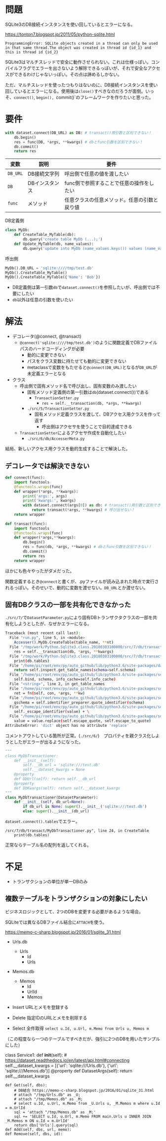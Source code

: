 # 問題

SQLite3のDB接続インスタンスを使い回しているとエラーになる。

https://tonton7.blogspot.jp/2011/05/python-sqlite.html

```
ProgrammingError: SQLite objects created in a thread can only be used in that same thread.The object was created in thread id {id_1} and this is thread id {id_2}
```

SQLite3はマルチスレッドで安全に動作させられない。これは仕様っぽい。コンパイルフラグでエラーを出さないよう解除できるっぽいが、それで安全なアクセスができるわけじゃないっぽい。その点は諦めるしかない。

ただ、マルチスレッドを使ったつもりはないのに、DB接続インスタンスを使い回しているとエラーになる。使用後は`close()`すべきなのだろうが面倒。いっそ、`connect()`, `begin(), `commit()`のフレームワークを作りたいと思った。

# 要件

```python
with dataset.connect(DB_URL) as DB: # transact()用引数と区別できない！
    db.begin()
    res = func(DB, *args, **kwargs) # dbとfunc引数を区別できない！
    db.commit()
    return res
```

変数|説明|要件
----|----|----
`DB_URL`|DB接続文字列|呼出側で任意の値を渡したい
`DB`|DBインスタンス|func側で参照することで任意の操作をしたい
`func`|メソッド|任意クラスの任意メソッド。任意の引数と戻り値

DB定義側
```python
class MyDb:
    def CreateTable_MyTable(db):
        db.query('create table MyDb (...);')
    def Update_MyTable(db, name_values):
        db.query('update into MyDb (name_values.keys()) values (name_values.values());')
```

呼出側
```python
MyDb().DB_URL = 'sqlite:////tmp/test.db'
MyDb().CreateTable_MyTable()
MyDb().CreateTable_MyTable({'Name': 'Bob'})
```

* DB定義側は第一引数`db`で`dataset.connect()`を参照したいが、呼出側では不要にしたい
* `db`以外は任意の引数を使いたい

#  解法

* デコレータ(@connect, @transact)
    * `@connect('sqlite:////tmp/test.db')`のように関数定義でDBファイルパスのハードコーディングが必要
        * 動的に変更できない
        * パスをクラス変数に持たせても動的に変更できない
        * metaclassで変数をもたせると`@connect(DB_URL)`となるが`DB_URL`が未定義エラーとなる
* クラス
    * 呼出側で固有メソッド名で呼び出し、固有変数のみ渡したい
        * 固有メソッド定義側の第一引数は`db`(dataset.connect())である
            * `TransactionSetter.py`
                * `res = self.__transaction(db, *args, **kwargs)`
        * `./src/5/TransactionSetter.py`
            * 固有メソッド定義クラスを渡して、DBアクセス用クラスを作って返す
                * 呼出側はアクセサを使うことで目的達成できる
    * `TransactionSetter`によるアクセサ作成を自動化したい
        * `./src/6/db/AccesserMeta.py`

結局、新しいアクセス用クラスを動的生成することで解決した。

## デコレータでは解決できない

```python
def connect(func):
    import functools
    @functools.wraps(func)
    def wrapper(*args, **kwargs):
        print('args:', args)
        print('kwargs:', kwargs)
        with dataset.connect(args[0]) as db: # transact()用引数と区別できない！
            return transact(*args, **kwargs) # 呼び出せない！
    return wrapper
    
def transact(func):
    import functools
    @functools.wraps(func)
    def wrapper(*args,**kwargs):
        db.begin()
        res = func(db, *args, **kwargs) # dbとfunc引数を区別できない！
        db.commit()
        return res
    return wrapper
```

ほかにも色々やったがダメだった。

関数定義するとき`@connect`と書くが、.pyファイルが読み込まれた時点で実行されるっぽい。そのせいで、動的に変数を渡せない。`DB_URL`とか渡せない。

## 固有DBクラスの一部を共有化できなかった

`./src/7/`で`DatasetParameter.py`により固有DBトランザクタクラスの一部を共有化しようとしたが、なぜかエラーになる。

```sh
Traceback (most recent call last):
  File "run.py", line 5, in <module>
    Accesser().MyDb.CreateTable(table_name, **nt)
  File "/tmp/work/Python.Sqlite3.class.20180303100000/src/7/db/transact/Transactioner.py", line 20, in Transact
    res = self.__transaction(db, *args, **kwargs)
  File "/tmp/work/Python.Sqlite3.class.20180303100000/src/7/db/transact/MyDbTransactioner.py", line 24, in CreateTable
    print(db.tables)
  File "/home/pi/root/env/py/auto_github/lib/python3.6/site-packages/dataset/database.py", line 142, in tables
    return self.inspect.get_table_names(schema=self.schema)
  File "/home/pi/root/env/py/auto_github/lib/python3.6/site-packages/sqlalchemy/engine/reflection.py", line 201, in get_table_names
    self.bind, schema, info_cache=self.info_cache)
  File "<string>", line 2, in get_table_names
  File "/home/pi/root/env/py/auto_github/lib/python3.6/site-packages/sqlalchemy/engine/reflection.py", line 54, in cache
    ret = fn(self, con, *args, **kw)
  File "/home/pi/root/env/py/auto_github/lib/python3.6/site-packages/sqlalchemy/dialects/sqlite/base.py", line 1154, in get_table_names
    qschema = self.identifier_preparer.quote_identifier(schema)
  File "/home/pi/root/env/py/auto_github/lib/python3.6/site-packages/sqlalchemy/sql/compiler.py", line 3028, in quote_identifier
    self._escape_identifier(value) + \
  File "/home/pi/root/env/py/auto_github/lib/python3.6/site-packages/sqlalchemy/sql/compiler.py", line 3006, in _escape_identifier
    value = value.replace(self.escape_quote, self.escape_to_quote)
AttributeError: 'dict' object has no attribute 'replace'
```

コメントアウトしている箇所が正常。(`./src/6/`)　プロパティを親クラス化しようとしたがエラーが出るようになった。
```python
"""
class MyDbTransactioner:
    def __init__(self):
        self.__db_url = 'sqlite:///test.db'
        self.__dataset_kwargs = None
    @property
    def DbUrl(self): return self.__db_url
    @property
    def DbKwargs(self): return self.__dataset_kwargs
"""
class MyDbTransactioner(DatasetParameter):
    def __init__(self, db_url=None):
        if db_url is None: super().__init__('sqlite:///test.db')
        else: super().__init__(db_url)
```

`dataset.connect().tables`でエラー。
```
/src/7/db/transact/MyDbTransactioner.py", line 24, in CreateTable
    print(db.tables)
```
正常ならテーブル名の配列を返してくれる。

# 不足

* トランザクションの単位が単一DBのみ

## 複数テーブルをトランザクションの対象にしたい

ビジネスロジックとして、2つのDBを変更する必要があるような場合。

SQLiteでは異なるDBファイル結合に`ATTACH`を使う。

https://memo-c-sharp.blogspot.jp/2016/01/sqlite_31.html

* Urls.db
    * Urls
        * Id
        * Urls
* Memos.db
    * Memos
        * Id
        * UrlId
        * Memos

* Insert URLとメモを登録する
* Delete 指定IDのURLとメモを削除する
* Select 全件取得 `select u.Id, u.Url, m.Memo from Urls u, Memos m`

（この程度なら一つのテーブルですべきだが、強引に2つのDBを用いたサンプルにした）

class Service1:
    def __init__(self):
        # https://dataset.readthedocs.io/en/latest/api.html#connecting
        self.__dataset_kwargs = [{'url': 'sqlite:///Urls.db'}, {'url': 'sqlite:///Memos.db'}]
    @property
    def DatasetArgs(self): return self.__dataset_kwargs

    def Get(self, dbs):
        # DB結合 https://memo-c-sharp.blogspot.jp/2016/01/sqlite_31.html
        # attach "/tmp/Urls.db" as _U;    
        # attach "/tmp/Memos.db" as _M;
        # select u.Id, u.Url, m.Memo from _U.Urls u, _M.Memos m where u.Id = m.UrlId
        sql = 'attach "/tmp/Memos.db" as _M;'
        sql += 'SELECT u.Id, u.Url, m.Memo FROM main.Urls u INNER JOIN _M.Memos m ON u.Id = m.UrlId'
        return dbs['Urls'].query(sql)
    def Add(self, dbs, url, memo):
    def Remove(self, dbs, id):


